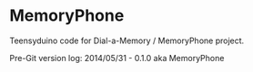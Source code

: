 # MemoryPhone

Teensyduino code for Dial-a-Memory / MemoryPhone project.

Pre-Git version log:
2014/05/31 - 0.1.0 aka MemoryPhone
